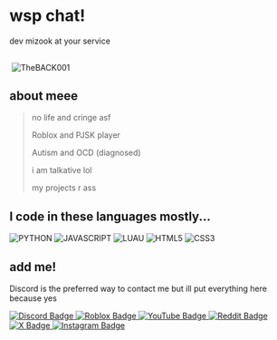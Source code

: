 # wsp chat!
dev mizook at your service 

<img src="https://komarev.com/ghpvc/?username=TheBACK001&style=flat-square&color=blue" alt=""/>
<p>&nbsp;<img align="center" src="https://readmestats.999857.xyz/api?username=TheBACK001&show_icons=true&locale=en&theme=tokyonight" alt="TheBACK001" /></p>

## about meee

> no life and cringe asf
> 
> Roblox and PJSK player
> 
> Autism and OCD (diagnosed)
> 
> i am talkative lol
> 
> my projects r ass
> 

## I code in these languages mostly...
![PYTHON](https://img.shields.io/badge/Python-14354C?style=for-the-badge&logo=python&logoColor=white)
![JAVASCRIPT](https://img.shields.io/badge/JavaScript-F7DF1E.svg?style=for-the-badge&logo=javascript&logoColor=white)
![LUAU](https://img.shields.io/badge/luau-404D59?style=for-the-badge&logo=roblox&logoColor=white)
![HTML5](https://img.shields.io/badge/-HTML5-E34F26?style=for-the-badge&logo=html5&logoColor=white)
![CSS3](https://img.shields.io/badge/-CSS3-1572B6?style=for-the-badge&logo=css3)

## add me!
Discord is the preferred way to contact me but ill put everything here because yes

<a href="https://discord.com/users/821243680396279831">
    <img src="https://img.shields.io/badge/Discord-purple?style=for-the-badge&logo=Discord&logoColor=white" alt="Discord Badge"/>
</a>
<a href="https://www.roblox.com/users/923206123/profile">
    <img src="https://img.shields.io/badge/Roblox-black?style=for-the-badge&logo=Roblox&logoColor=white" alt="Roblox Badge"/>
</a>
<a href="https://youtube.com/@TheBACK001">
    <img src="https://img.shields.io/badge/YouTube-red?style=for-the-badge&logo=YouTube&logoColor=white" alt="YouTube Badge"/>
</a>
<a href="https://www.reddit.com/user/TheBACK001/">
    <img src="https://img.shields.io/badge/Reddit-orange?style=for-the-badge&logo=Reddit&logoColor=white" alt="Reddit Badge"/>
</a>
<a href="https://x.com/TheBACK001">
    <img src="https://img.shields.io/badge/Twitter-blue?style=for-the-badge&logo=X&logoColor=white" alt="X Badge"/>
</a>
<a href="https://instagram.com/TheBACK001">
    <img src="https://img.shields.io/badge/Instagram-blue?style=for-the-badge&logo=Instagram&logoColor=white" alt="Instagram Badge"/>
</a>
